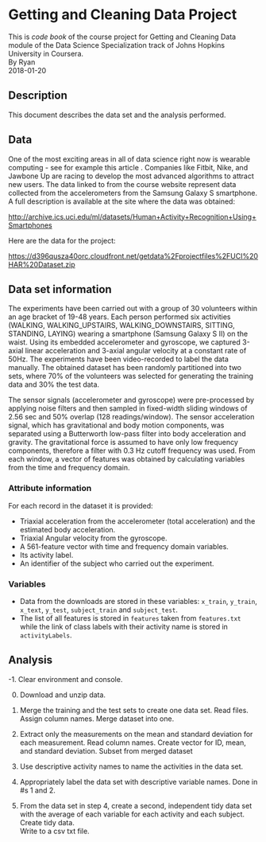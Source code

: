 # Getting and Cleaning Data Project
This is *code book* of the course project for Getting and Cleaning Data module of the Data Science Specialization track of Johns Hopkins University in Coursera.  
By Ryan  
2018-01-20

## Description
This document describes the data set and the analysis performed.

## Data
One of the most exciting areas in all of data science right now is wearable computing - see for example this article . Companies like Fitbit, Nike, and Jawbone Up are racing to develop the most advanced algorithms to attract new users. The data linked to from the course website represent data collected from the accelerometers from the Samsung Galaxy S smartphone. A full description is available at the site where the data was obtained:

http://archive.ics.uci.edu/ml/datasets/Human+Activity+Recognition+Using+Smartphones

Here are the data for the project:

https://d396qusza40orc.cloudfront.net/getdata%2Fprojectfiles%2FUCI%20HAR%20Dataset.zip

## Data set information
The experiments have been carried out with a group of 30 volunteers within an age bracket of 19-48 years. Each person performed six activities (WALKING, WALKING_UPSTAIRS, WALKING_DOWNSTAIRS, SITTING, STANDING, LAYING) wearing a smartphone (Samsung Galaxy S II) on the waist. Using its embedded accelerometer and gyroscope, we captured 3-axial linear acceleration and 3-axial angular velocity at a constant rate of 50Hz. The experiments have been video-recorded to label the data manually. The obtained dataset has been randomly partitioned into two sets, where 70% of the volunteers was selected for generating the training data and 30% the test data. 

The sensor signals (accelerometer and gyroscope) were pre-processed by applying noise filters and then sampled in fixed-width sliding windows of 2.56 sec and 50% overlap (128 readings/window). The sensor acceleration signal, which has gravitational and body motion components, was separated using a Butterworth low-pass filter into body acceleration and gravity. The gravitational force is assumed to have only low frequency components, therefore a filter with 0.3 Hz cutoff frequency was used. From each window, a vector of features was obtained by calculating variables from the time and frequency domain.

### Attribute information
For each record in the dataset it is provided: 
- Triaxial acceleration from the accelerometer (total acceleration) and the estimated body acceleration. 
- Triaxial Angular velocity from the gyroscope. 
- A 561-feature vector with time and frequency domain variables. 
- Its activity label. 
- An identifier of the subject who carried out the experiment.

### Variables
- Data from the downloads are stored in these variables: `x_train`, `y_train`, `x_text`, `y_test`, `subject_train` and `subject_test`. 
- The list of all features is stored in `features` taken from `features.txt` while the link of class labels with their activity name is stored in `activityLabels`.  


## Analysis
-1. Clear environment and console.

0. Download and unzip data.

1. Merge the training and the test sets to create one data set.
Read files.
Assign column names. 
Merge dataset into one.

2. Extract only the measurements on the mean and standard deviation for each measurement.
Read column names.
Create vector for ID, mean, and standard deviation.
Subset from merged dataset

3. Use descriptive activity names to name the activities in the data set.

4. Appropriately label the data set with descriptive variable names.
Done in #s 1 and 2.

5. From the data set in step 4, create a second, independent tidy data set with the average of each variable for each activity and each subject.
Create tidy data.  
Write to a csv txt file. 
